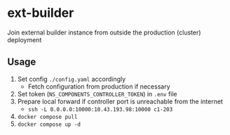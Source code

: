 # ext-builder

Join external builder instance from outside the production (cluster) deployment

## Usage

1. Set config `./config.yaml` accordingly
   - Fetch configuration from production if necessary
2. Set token (`NS_COMPONENTS_CONTROLLER_TOKEN`) in `.env` file
3. Prepare local forward if controller port is unreachable from the internet
   - `ssh -L 0.0.0.0:10000:10.43.193.98:10000 c1-203`
4. `docker compose pull`
5. `docker compose up -d`
